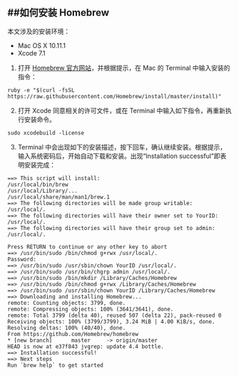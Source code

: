 ##**如何安装 Homebrew**
---

本文涉及的安装环境：
* Mac OS X 10.11.1
* Xcode 7.1

1. 打开 [Homebrew 官方网站](http://brew.sh)，并根据提示，在 Mac 的 Terminal 中输入安装的指令：

 ```
ruby -e "$(curl -fsSL https://raw.githubusercontent.com/Homebrew/install/master/install)"
```


2. 打开 Xcode 同意相关的许可文件，或在 Terminal 中输入如下指令，再重新执行安装命令。

 ```
sudo xcodebuild -license
```


3. Terminal 中会出现如下的安装描述，按下回车，确认继续安装。根据提示，输入系统密码后，开始自动下载和安装。出现“Installation successful”即表明安装完成：

 ```
==> This script will install:
/usr/local/bin/brew
/usr/local/Library/...
/usr/local/share/man/man1/brew.1
==> The following directories will be made group writable:
/usr/local/.
==> The following directories will have their owner set to YourID:
/usr/local/.
==> The following directories will have their group set to admin:
/usr/local/.

Press RETURN to continue or any other key to abort
==> /usr/bin/sudo /bin/chmod g+rwx /usr/local/.
Password:
==> /usr/bin/sudo /usr/sbin/chown YourID /usr/local/.
==> /usr/bin/sudo /usr/bin/chgrp admin /usr/local/.
==> /usr/bin/sudo /bin/mkdir /Library/Caches/Homebrew
==> /usr/bin/sudo /bin/chmod g+rwx /Library/Caches/Homebrew
==> /usr/bin/sudo /usr/sbin/chown YourID /Library/Caches/Homebrew
==> Downloading and installing Homebrew...
remote: Counting objects: 3799, done.
remote: Compressing objects: 100% (3641/3641), done.
remote: Total 3799 (delta 40), reused 507 (delta 22), pack-reused 0
Receiving objects: 100% (3799/3799), 3.24 MiB | 4.00 KiB/s, done.
Resolving deltas: 100% (40/40), done.
From https://github.com/Homebrew/homebrew
 * [new branch]      master     -> origin/master
HEAD is now at e37f843 jvgrep: update 4.4 bottle.
==> Installation successful!
==> Next steps
Run `brew help` to get started
```
